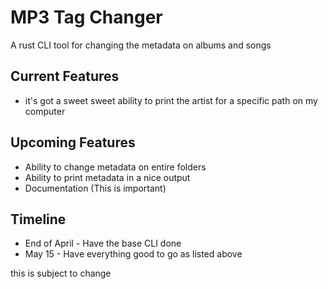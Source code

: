 # MP3 Tag Changer
A rust CLI tool for changing the metadata on albums and songs

## Current Features
* it's got a sweet sweet ability to print the artist for a specific path on my computer

## Upcoming Features
* Ability to change metadata on entire folders
* Ability to print metadata in a nice output
* Documentation (This is important) 

## Timeline
* End of April - Have the base CLI done
* May 15 - Have everything good to go as listed above

this is subject to change

